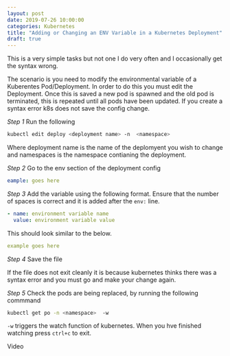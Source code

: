 ```yaml
---
layout: post
date: 2019-07-26 10:00:00
categories: Kubernetes
title: "Adding or Changing an ENV Variable in a Kubernetes Deployment"
draft: true
---
```


This is a very simple tasks but not one I do very often and I occasionally get the syntax wrong.

The scenario is  you need to modify the environmental variable of a Kuberentes Pod/Deployment. In order to do this you must edit the Deployment. Once this is saved a new pod is spawned and the old pod is terminated, this is repeated until all pods have been updated. If you create a syntax error k8s does not save the config change.

*Step 1* Run the following
```bash
kubectl edit deploy <deployment name> -n  <namespace>
```

Where deployment name is the name of the deplomyent you wish to change and namespaces is the namespace contianing the deployment.

*Step 2* Go to the env section of the deployment config

```yaml
eample: goes here
```

*Step 3* Add the variable using the following format. Ensure that the number of spaces is correct and it is added after the `env:` line.

```yaml
- name: environment variable name
  value: environment variable value
```

This should look similar to the below.

```yaml
example goes here
```

*Step 4* Save the file

If the file does not exit cleanly it is because kubernetes thinks there was a syntax error and you must go and make your change again.

*Step 5* Check the pods are being replaced, by running the following commmand
```bash
kubectl get po -n <namespace>  -w
```

`-w` triggers the watch function of kubernetes. When you hve finished watching press `ctrl+c` to exit.



Video
